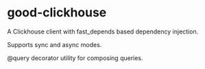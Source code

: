 # good-clickhouse

A Clickhouse client with fast_depends based dependency injection.

Supports sync and async modes.

@query decorator utility for composing queries.